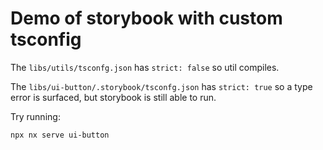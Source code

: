 # Demo of storybook with custom tsconfig

The `libs/utils/tsconfg.json` has `strict: false` so util compiles. 

The `libs/ui-button/.storybook/tsconfg.json` has `strict: true` so a type error is surfaced, but storybook is still able to run.

Try running:

```bash
npx nx serve ui-button
```